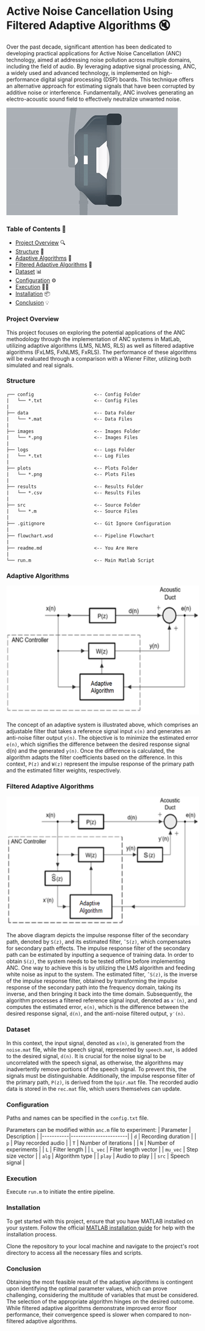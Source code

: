 # Active Noise Cancellation Using Filtered Adaptive Algorithms 🔇
Over the past decade, significant attention has been dedicated to developing practical applications for Active Noise Cancellation (ANC) technology, aimed at addressing noise pollution across multiple domains, including the field of audio. By leveraging adaptive signal processing, ANC, a widely used and advanced technology, is implemented on high-performance digital signal processing (DSP) boards. This technique offers an alternative approach for estimating signals that have been corrupted by additive noise or interference. Fundamentally, ANC involves generating an electro-acoustic sound field to effectively neutralize unwanted noise.

![ANC Gif](images/anc.gif)

### Table of Contents 📖
- [Project Overview](#project-overview) 🔍
- [Structure](#structure) 📂
- [Adaptive Algorithms](#adaptive-algorithms) 🧠
- [Filtered Adaptive Algorithms](#filtered-adaptive-algorithms) 🤖
- [Dataset](#dataset) 📊
- [Configuration](#configuration) ⚙️
- [Execution](#execution) 🏃‍♂️
- [Installation](#installation) 📦
- [Conclusion](#conclusion) 💡

### Project Overview
This project focuses on exploring the potential applications of the ANC methodology through the implementation of ANC systems in MatLab, utilizing adaptive algorithms (LMS, NLMS, RLS) as well as filtered adaptive algorithms (FxLMS, FxNLMS, FxRLS). The performance of these algorithms will be evaluated through a comparison with a Wiener Filter, utilizing both simulated and real signals.

### Structure
```
┌── config                      <-- Config Folder
|   └── *.txt                   <-- Config Files
|
├── data                        <-- Data Folder
|   └── *.mat                   <-- Data Files
|
├── images                      <-- Images Folder
|   └── *.png                   <-- Images Files
|
├── logs                        <-- Logs Folder
|   └── *.txt                   <-- Log Files
|
├── plots                       <-- Plots Folder
|   └── *.png                   <-- Plots Files
|
├── results                     <-- Results Folder
|   └── *.csv                   <-- Results Files
|
├── src                         <-- Source Folder
|   └── *.m                     <-- Source Files
|
├── .gitignore                  <-- Git Ignore Configuration
|
├── flowchart.wsd               <-- Pipeline Flowchart
|
├── readme.md                   <-- You Are Here
|
└── run.m                       <-- Main Matlab Script
```

### Adaptive Algorithms
![Figure1](images/AdaptiveSystem.png)

The concept of an adaptive system is illustrated above, which comprises an adjustable filter that takes a reference signal input `x(n)` and generates an anti-noise filter output `y(n)`. The objective is to minimize the estimated error `e(n)`, which signifies the difference between the desired response signal d(n) and the generated `y(n)`. Once the difference is calculated, the algorithm adapts the filter coefficients based on the difference. In this context, `P(z)` and `W(z)` represent the impulse response of the primary path and the estimated filter weights, respectively.

### Filtered Adaptive Algorithms
![Figure2](images/FilteredSystem.png)

The above diagram depicts the impulse response filter of the secondary path, denoted by `S(z)`, and its estimated filter, `ˆS(z)`, which compensates for secondary path effects. The impulse response filter of the secondary path can be estimated by inputting a sequence of training data. In order to obtain `S(z)`, the system needs to be tested offline before implementing ANC. One way to achieve this is by utilizing the LMS algorithm and feeding white noise as input to the system. The estimated filter, `ˆS(z)`, is the inverse of the impulse response filter, obtained by transforming the impulse response of the secondary path into the frequency domain, taking its inverse, and then bringing it back into the time domain. Subsequently, the algorithm processes a filtered reference signal input, denoted as `x′(n)`, and computes the estimated error, `e(n)`, which is the difference between the desired response signal, `d(n)`, and the anti-noise filtered output, `y′(n)`.

### Dataset
In this context, the input signal, denoted as `x(n)`, is generated from the `noise.mat` file, while the speech signal, represented by `speech.mat`, is added to the desired signal, `d(n)`. It is crucial for the noise signal to be uncorrelated with the speech signal, as otherwise, the algorithms may inadvertently remove portions of the speech signal. To prevent this, the signals must be distinguishable. Additionally, the impulse response filter of the primary path, `P(z)`, is derived from the `bpir.mat` file. The recorded audio data is stored in the `rec.mat` file, which users themselves can update.

### Configuration
Paths and names can be specified in the `config.txt` file.

Parameters can be modified within `anc.m` file to experiment:
| Parameter | Description           |
|-----------|-----------------------|
| `d`       | Recording duration    |
| `p`       | Play recorded audio   |
| `T`       | Number of iterations  |
| `N`       | Number of experiments |
| `L`       | Filter length         |
| `L_vec`   | Filter length vector  |
| `mu_vec`  | Step size vector      |
| `alg`     | Algorithm type        |
| `play`    | Audio to play         |
| `src`     | Speech signal         |

### Execution
Execute `run.m` to initiate the entire pipeline.

### Installation
To get started with this project, ensure that you have MATLAB installed on your system. Follow the official [MATLAB installation guide](https://www.mathworks.com/help/install/eg/install-mathworks-software.html) for help with the installation process.

Clone the repository to your local machine and navigate to the project's root directory to access all the necessary files and scripts.

### Conclusion
Obtaining the most feasible result of the adaptive algorithms is contingent upon identifying the optimal parameter values, which can prove challenging, considering the multitude of variables that must be considered. The selection of the appropriate algorithm hinges on the desired outcome. While filtered adaptive algorithms demonstrate improved error floor performance, their convergence speed is slower when compared to non-filtered adaptive algorithms.
